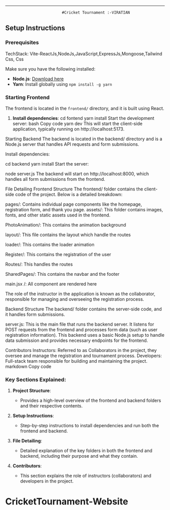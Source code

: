 ---
                             #Cricket Tournament :-VIRATIAN

## Setup Instructions

### Prerequisites

TechStack: Vite-ReactJs,NodeJs,JavaScript,ExpressJs,Mongoose,Tailwind Css, Css

Make sure you have the following installed:

- **Node.js**: [Download here](https://nodejs.org/en/)
- **Yarn**: Install globally using `npm install -g yarn`

### Starting Frontend

The frontend is located in the `frontend/` directory, and it is built using React.

1. **Install dependencies**:
   cd fontend
   yarn install
   Start the development server:
   bash
   Copy code
   yarn dev
   This will start the client-side application, typically running on http://localhost:5173.

Starting Backend
The backend is located in the backend/ directory and is a Node.js server that handles API requests and form submissions.

Install dependencies:

cd backend
yarn install
Start the server:

node server.js
The backend will start on http://localhost:8000, which handles all form submissions from the frontend.

File Detailing
Frontend Structure
The frontend/ folder contains the client-side code of the project. Below is a detailed breakdown:

pages/: Contains individual page components like the homepage, registration form, and thank you page.
assets/: This folder contains images, fonts, and other static assets used in the frontend.

PhotoAnimation/: This contains the animation background

layout/: This file contains the layout which handle the routes

loader/: This contains the loader animation

Register/: This contains the registration of the user

Routes/: This handles the routes

SharedPages/: This contains the navbar and the footer

main.jsx /: All component are rendered here

The role of the instructor in the application is known as the collaborator, responsible for managing and overseeing the registration process.

Backend Structure
The backend/ folder contains the server-side code, and it handles form submissions.

server.js: This is the main file that runs the backend server. It listens for POST requests from the frontend and processes form data (such as user registration information).
This backend uses a basic Node.js setup to handle data submission and provides necessary endpoints for the frontend.

Contributors
Instructors: Referred to as Collaborators in the project, they oversee and manage the registration and tournament process.
Developers: Full-stack team responsible for building and maintaining the project.
markdown
Copy code

### Key Sections Explained:

1. **Project Structure**:

   - Provides a high-level overview of the frontend and backend folders and their respective contents.

2. **Setup Instructions**:

   - Step-by-step instructions to install dependencies and run both the frontend and backend.

3. **File Detailing**:

   - Detailed explanation of the key folders in both the frontend and backend, including their purpose and what they contain.

4. **Contributors**:
   - This section explains the role of instructors (collaborators) and developers in the project.

# CricketTournament-Website
